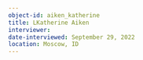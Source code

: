 ```yaml
---
object-id: aiken_katherine
title: LKatherine Aiken
interviewer: 
date-interviewed: September 29, 2022
location: Moscow, ID
---
```

